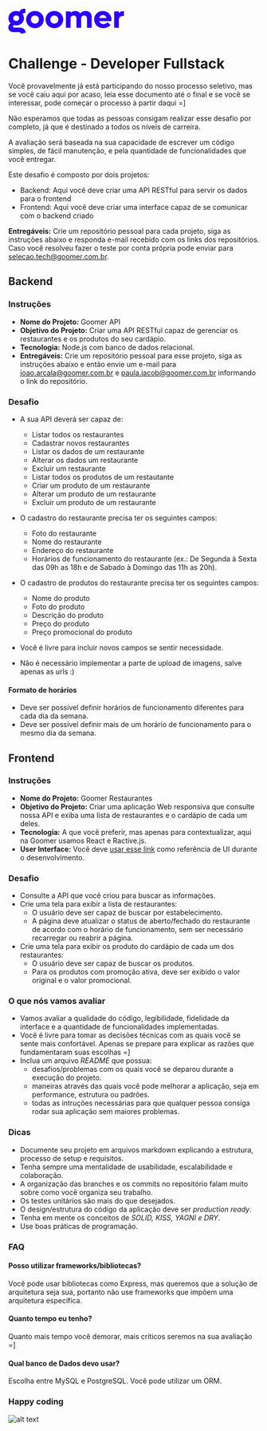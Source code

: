 ![alt text](https://github.com/goomerdev/job-dev-backend-interview/raw/master/media/logo-azul.png "Goomer")

# Challenge - Developer Fullstack

Você provavelmente já está participando do nosso processo seletivo, mas se você caiu aqui por acaso, leia esse documento até o final e se você se interessar, pode começar o processo à partir daqui =]

Não esperamos que todas as pessoas consigam realizar esse desafio por completo, já que é destinado a todos os níveis de carreira.

A avaliação será baseada na sua capacidade de escrever um código simples, de fácil manutenção, e pela quantidade de funcionalidades que você entregar.

Este desafio é composto por dois projetos:
 - Backend: Aqui você deve criar uma API RESTful para servir os dados para o frontend
 - Frontend: Aqui você deve criar uma interface capaz de se comunicar com o backend criado

**Entregáveis:** Crie um repositório pessoal para cada projeto, siga as instruções abaixo e responda e-mail recebido com os links dos repositórios. Caso você resolveu fazer o teste por conta própria pode enviar para selecao.tech@goomer.com.br.
## Backend

### Instruções

- **Nome do Projeto:** Goomer API
- **Objetivo do Projeto:** Criar uma API RESTful capaz de gerenciar os restaurantes e os produtos do seu cardápio.
- **Tecnologia:** Node.js com banco de dados relacional.
- **Entregáveis:** Crie um repositório pessoal para esse projeto, siga as instruções abaixo e então envie um e-mail para joao.arcala@goomer.com.br e paula.jacob@goomer.com.br informando o link do repositório.

### Desafio

- A sua API deverá ser capaz de:
    - Listar todos os restaurantes
    - Cadastrar novos restaurantes
    - Listar os dados de um restaurante
    - Alterar os dados um restaurante
    - Excluir um restaurante
    - Listar todos os produtos de um restautante
    - Criar um produto de um restaurante
    - Alterar um produto de um restaurante
    - Excluir um produto de um restaurante

- O cadastro do restaurante precisa ter os seguintes campos:
    - Foto do restaurante
    - Nome do restaurante
    - Endereço do restaurante
    - Horários de funcionamento do restaurante (ex.: De Segunda à Sexta das 09h as 18h e de Sabado à Domingo das 11h as 20h).
    
- O cadastro de produtos do restaurante precisa ter os seguintes campos:
    - Nome do produto
    - Foto do produto
    - Descrição do produto
    - Preço do produto
    - Preço promocional do produto

- Você é livre para incluir novos campos se sentir necessidade.
- Não é necessário implementar a parte de upload de imagens, salve apenas as urls :)

#### Formato de horários
- Deve ser possível definir horários de funcionamento diferentes para cada dia da semana.
- Deve ser possível definir mais de um horário de funcionamento para o mesmo dia da semana.

## Frontend
### Instruções

- **Nome do Projeto:** Goomer Restaurantes
- **Objetivo do Projeto:** Criar uma aplicação Web responsiva que consulte nossa API e exiba uma lista de restaurantes e o cardápio de cada um deles.
- **Tecnologia:** A que você preferir, mas apenas para contextualizar, aqui na Goomer usamos React e Ractive.js.
- **User Interface:** Você deve [usar esse link](https://xd.adobe.com/spec/f6e71782-ebba-4573-6f7a-005a1a6d391f-80d6/) como referência de UI durante o desenvolvimento.

### Desafio

- Consulte a API que você criou para buscar as informações.
- Crie uma tela para exibir a lista de restaurantes:
    - O usuário deve ser capaz de buscar por estabelecimento.
    - A página deve atualizar o status de aberto/fechado do restaurante de acordo com o horário de funcionamento, sem ser necessário recarregar ou reabrir a página.
- Crie uma tela para exibir os produto do cardápio de cada um dos restaurantes:
    - O usuário deve ser capaz de buscar os produtos. 
    - Para os produtos com promoção ativa, deve ser exibido o valor original e o valor promocional.

### O que nós vamos avaliar

- Vamos avaliar a qualidade do código, legibilidade, fidelidade da interface e a quantidade de funcionalidades implementadas.
- Você é livre para tomar as decisões técnicas com as quais você se sente mais confortável. Apenas se prepare para explicar as razões que fundamentaram suas escolhas =]
- Inclua um arquivo *README* que possua:
  - desafios/problemas com os quais você se deparou durante a execução do projeto.
  - maneiras através das quais você pode melhorar a aplicação, seja em performance, estrutura ou padrões. 
  - todas as intruções necessárias para que qualquer pessoa consiga rodar sua aplicação sem maiores problemas.

### Dicas

- Documente seu projeto em arquivos markdown explicando a estrutura, processo de setup e requisitos.
- Tenha sempre uma mentalidade de usabilidade, escalabilidade e colaboração.
- A organização das branches e os commits no repositório falam muito sobre como você organiza seu trabalho.
- Os testes unitários são mais do que desejados.
- O design/estrutura do código da aplicação deve ser *production ready*.
- Tenha em mente os conceitos de *SOLID, KISS, YAGNI e DRY*.
- Use boas práticas de programação.

### FAQ

#### Posso utilizar frameworks/bibliotecas?

Você pode usar bibliotecas como Express, mas queremos que a solução de arquitetura seja sua, portanto não use frameworks que impõem uma arquitetura específica.

#### Quanto tempo eu tenho?

Quanto mais tempo você demorar, mais críticos seremos na sua avaliação =]

#### Qual banco de Dados devo usar?

Escolha entre MySQL e PostgreSQL. Você pode utilizar um ORM.

### Happy coding 

![alt text](https://github.com/goomerdev/job-dev-backend-interview/raw/master/media/may-the-force-be-with-you.jpg "Happy Coding!!!")
